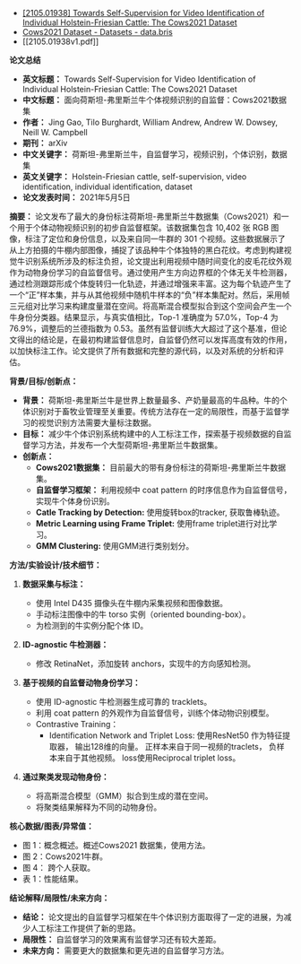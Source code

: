 - [[2105.01938] Towards Self-Supervision for Video Identification of Individual Holstein-Friesian Cattle: The Cows2021 Dataset](https://arxiv.org/abs/2105.01938)
- [Cows2021 Dataset - Datasets - data.bris](https://data.bris.ac.uk/data/dataset/4vnrca7qw1642qlwxjadp87h7)
- [[2105.01938v1.pdf]]

**论文总结**
*   **英文标题：** Towards Self-Supervision for Video Identification of Individual Holstein-Friesian Cattle: The Cows2021 Dataset
*   **中文标题：** 面向荷斯坦-弗里斯兰牛个体视频识别的自监督：Cows2021数据集
*   **作者：** Jing Gao, Tilo Burghardt, William Andrew, Andrew W. Dowsey, Neill W. Campbell
*   **期刊：** arXiv
*   **中文关键字：** 荷斯坦-弗里斯兰牛，自监督学习，视频识别，个体识别，数据集
*   **英文关键字：** Holstein-Friesian cattle, self-supervision, video identification, individual identification, dataset
*   **论文发表时间：** 2021年5月5日

**摘要：**
论文发布了最大的身份标注荷斯坦-弗里斯兰牛数据集（Cows2021）和一个用于个体动物视频识别的初步自监督框架。该数据集包含 10,402 张 RGB 图像，标注了定位和身份信息，以及来自同一牛群的 301 个视频。这些数据展示了从上方拍摄的牛棚内部图像，捕捉了该品种牛个体独特的黑白花纹。考虑到构建视觉牛识别系统所涉及的标注负担，论文提出利用视频中随时间变化的皮毛花纹外观作为动物身份学习的自监督信号。通过使用产生方向边界框的个体无关牛检测器，通过检测跟踪形成个体旋转归一化轨迹，并通过增强来丰富。这为每个轨迹产生了一个“正”样本集，并与从其他视频中随机牛样本的“负”样本集配对。然后，采用帧三元组对比学习来构建度量潜在空间。将高斯混合模型拟合到这个空间会产生一个牛身份分类器。结果显示，与真实值相比，Top-1 准确度为 57.0%，Top-4 为 76.9%，调整后的兰德指数为 0.53。虽然有监督训练大大超过了这个基准，但论文得出的结论是，在最初构建监督信息时，自监督仍然可以发挥高度有效的作用，以加快标注工作。论文提供了所有数据和完整的源代码，以及对系统的分析和评估。

**背景/目标/创新点：**
*   **背景：** 荷斯坦-弗里斯兰牛是世界上数量最多、产奶量最高的牛品种。牛的个体识别对于畜牧业管理至关重要。传统方法存在一定的局限性，而基于监督学习的视觉识别方法需要大量标注数据。
*   **目标：** 减少牛个体识别系统构建中的人工标注工作，探索基于视频数据的自监督学习方法，并发布一个大型荷斯坦-弗里斯兰牛数据集。
*   **创新点：**
    *   **Cows2021数据集：** 目前最大的带有身份标注的荷斯坦-弗里斯兰牛数据集。
    *   **自监督学习框架：** 利用视频中 coat pattern 的时序信息作为自监督信号，实现牛个体身份识别。
    *   **Catle Tracking by Detection:** 使用旋转box的tracker, 获取鲁棒轨迹。
    *   **Metric Learning using Frame Triplet:** 使用frame triplet进行对比学习。
    *   **GMM Clustering:** 使用GMM进行类别划分。

**方法/实验设计/技术细节：**
1.  **数据采集与标注：**
    *   使用 Intel D435 摄像头在牛棚内采集视频和图像数据。
    *   手动标注图像中的牛 torso 实例（oriented bounding-box）。
    *   为检测到的牛实例分配个体 ID。
2.  **ID-agnostic 牛检测器：**
    *   修改 RetinaNet，添加旋转 anchors，实现牛的方向感知检测。
3.  **基于视频的自监督动物身份学习：**
    *   使用 ID-agnostic 牛检测器生成可靠的 tracklets。
    *   利用 coat pattern 的外观作为自监督信号，训练个体动物识别模型。
    *   Contrastive Training：
        *   Identification Network and Triplet Loss: 使用ResNet50 作为特征提取器， 输出128维的向量。 正样本来自于同一视频的traclets， 负样本来自于其他视频。 loss使用Reciprocal triplet loss。

4.  **通过聚类发现动物身份：**
    *   将高斯混合模型（GMM）拟合到生成的潜在空间。
    *   将聚类结果解释为不同的动物身份。

**核心数据/图表/异常值：**
*   图 1：概念概述。概述Cows2021 数据集，使用方法。
*   图 2：Cows2021牛群。
*   图 4： 跨个人获取。
*   表 1：性能结果。

**结论解释/局限性/未来方向：**
*   **结论：** 论文提出的自监督学习框架在牛个体识别方面取得了一定的进展，为减少人工标注工作提供了新的思路。
*   **局限性：** 自监督学习的效果离有监督学习还有较大差距。
*   **未来方向：** 需要更大的数据集和更先进的自监督学习方法。

